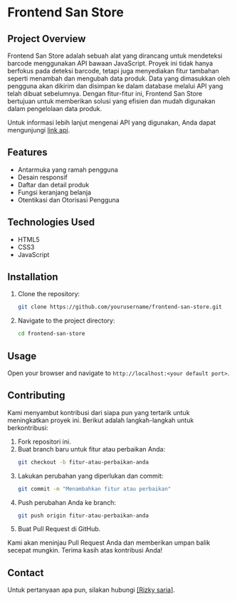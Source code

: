 # Frontend San Store

## Project Overview

Frontend San Store adalah sebuah alat yang dirancang untuk mendeteksi barcode menggunakan API bawaan JavaScript. Proyek ini tidak hanya berfokus pada deteksi barcode, tetapi juga menyediakan fitur tambahan seperti menambah dan mengubah data produk. Data yang dimasukkan oleh pengguna akan dikirim dan disimpan ke dalam database melalui API yang telah dibuat sebelumnya. Dengan fitur-fitur ini, Frontend San Store bertujuan untuk memberikan solusi yang efisien dan mudah digunakan dalam pengelolaan data produk.

Untuk informasi lebih lanjut mengenai API yang digunakan, Anda dapat mengunjungi [link api](https://github.com/sariaRiski02/san-store).

## Features

- Antarmuka yang ramah pengguna
- Desain responsif
- Daftar dan detail produk
- Fungsi keranjang belanja
- Otentikasi dan Otorisasi Pengguna

## Technologies Used

- HTML5
- CSS3
- JavaScript

## Installation

1. Clone the repository:
   ```bash
   git clone https://github.com/yourusername/frontend-san-store.git
   ```
2. Navigate to the project directory:
   ```bash
   cd frontend-san-store
   ```

## Usage

Open your browser and navigate to `http://localhost:<your default port>`.

## Contributing

Kami menyambut kontribusi dari siapa pun yang tertarik untuk meningkatkan proyek ini. Berikut adalah langkah-langkah untuk berkontribusi:

1. Fork repositori ini.
2. Buat branch baru untuk fitur atau perbaikan Anda:
   ```bash
   git checkout -b fitur-atau-perbaikan-anda
   ```
3. Lakukan perubahan yang diperlukan dan commit:
   ```bash
   git commit -m "Menambahkan fitur atau perbaikan"
   ```
4. Push perubahan Anda ke branch:
   ```bash
   git push origin fitur-atau-perbaikan-anda
   ```
5. Buat Pull Request di GitHub.

Kami akan meninjau Pull Request Anda dan memberikan umpan balik secepat mungkin. Terima kasih atas kontribusi Anda!

## Contact

Untuk pertanyaan apa pun, silakan hubungi [\[Rizky saria\]](https://github.com/sariaRiski02).
